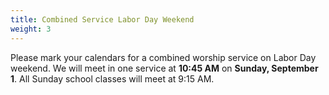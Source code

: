```yaml
---
title: Combined Service Labor Day Weekend
weight: 3
---
```


Please mark your calendars for a combined worship service on Labor Day weekend. We will meet in one service at **10:45 AM** on **Sunday, September 1**. All Sunday school classes will meet at 9:15 AM.